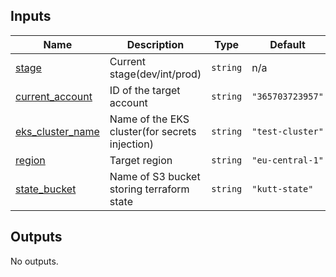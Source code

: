 <!-- BEGINNING OF PRE-COMMIT-TERRAFORM DOCS HOOK -->
## Inputs

| Name | Description | Type | Default | Required |
|------|-------------|------|---------|:--------:|
| <a name="input_stage"></a> [stage](#input\_stage) | Current stage(dev/int/prod) | `string` | n/a | yes |
| <a name="input_current_account"></a> [current\_account](#input\_current\_account) | ID of the target account | `string` | `"365703723957"` | no |
| <a name="input_eks_cluster_name"></a> [eks\_cluster\_name](#input\_eks\_cluster\_name) | Name of the EKS cluster(for secrets injection) | `string` | `"test-cluster"` | no |
| <a name="input_region"></a> [region](#input\_region) | Target region | `string` | `"eu-central-1"` | no |
| <a name="input_state_bucket"></a> [state\_bucket](#input\_state\_bucket) | Name of S3 bucket storing terraform state | `string` | `"kutt-state"` | no |

## Outputs

No outputs.
<!-- END OF PRE-COMMIT-TERRAFORM DOCS HOOK -->